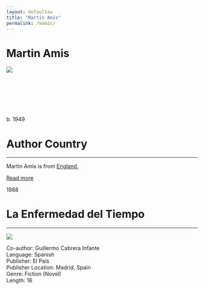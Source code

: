 ```yaml
---
layout: defaultau
title: "Martin Amis"
permalink: /mamis/
---
```

<!-- partial:index.partial.html -->
<div class="content">
    <h1>Martin Amis</h1>
    <div class="quote">
        <div><img src="https://upload.wikimedia.org/wikipedia/commons/9/9b/Martin_Amis_%28cropped%29.jpg" class="logo"></div>
    </div>
    <div class="timeline">
        <div style="padding-bottom:100px;"></div>
        <div class="block">
            <div class="date right"><p class="right">b. 1949</p></div>
            <div class="dot"></div>
            <div class="left first">
            <div class="author_country">
                <h1>Author Country</h1><hr>
          <div class="aclocation">   <p>Martin Amis is from <a href="{{ site.baseurl }}/11">England.</a></p></div>
              <div class="acreadmore">   <a href="https://en.wikipedia.org/wiki/Martin_Amis" target="_blank">Read more</a></div>
            </div>
            </div>
        </div>
        <div class="block">
            <div class="date left"><p class="left">1988</p></div>
            <div class="dot"></div>
            <div class="right">
                <h1>La Enfermedad del Tiempo</h1><hr>
                <p><img src="https://cloud10.todocoleccion.online/libros-segunda-mano-literatura/tc/2018/08/01/20/129655683.webp"></p>
                <p>
                Co-author: Guillermo Cabrera Infante <br/>
                Language: Spanish<br>
                Publisher: El País<br>
                Publisher Location: Madrid, Spain<br>
                Genre: Fiction (Novel)<br>
                Length: 16<br>
                </p>
            </div>
        </div>
</div>
  <!-- partial -->
<script src='https://cdnjs.cloudflare.com/ajax/libs/jquery/3.1.1/jquery.min.js'></script><script  src="{{ site.baseurl }}/assets/js/authorscript.js"></script>